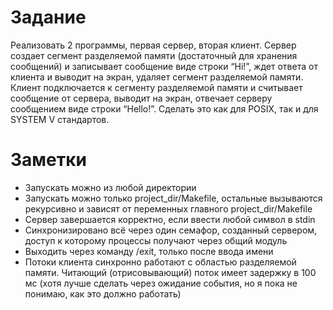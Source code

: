 # Задание
Реализовать 2 программы, первая сервер, вторая клиент. Сервер создает 
сегмент разделяемой памяти (достаточный для хранения сообщений) и 
записывает сообщение виде строки “Hi!”, ждет ответа от клиента и 
выводит на экран, удаляет сегмент разделяемой памяти. Клиент 
подключается к сегменту разделяемой памяти и считывает сообщение от 
сервера, выводит на экран, отвечает серверу сообщением виде строки 
“Hello!”. Сделать это как для POSIX, так и для SYSTEM V стандартов.

# Заметки
- Запускать можно из любой директории
- Запускать можно только project_dir/Makefile, остальные вызываются рекурсивно и зависят от переменных главного project_dir/Makefile
- Сервер завершается корректно, если ввести любой символ в stdin
- Синхронизировано всё через один семафор, созданный сервером, доступ к которому процессы получают через общий модуль
- Выходить через команду /exit, только после ввода имени
- Потоки клиента синхронно работают с областью разделяемой памяти. Читающий (отрисовывающий) поток имеет задержку в 100 мс (хотя лучше сделать через ожидание события, но я пока не понимаю, как это должно работать)